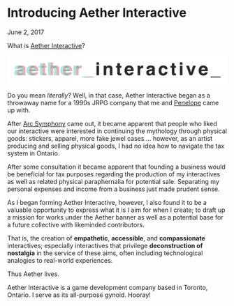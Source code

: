 <meta name="description" content="A life update about a new company." />
<meta name="twitter:description" content="A life update about a new company." />
<h1 class="h1-title">Introducing Aether Interactive</h1>
<time datetime="2017-06-0218:00:00+00:00" itemprop="datePublished">June 2, 2017</time>

What is [Aether Interactive](http://www.aether.in.net)?

<center><img src="/img/wordmark.png"/></center>

Do you mean *literally*? Well, in that case, Aether Interactive began as a throwaway name for a 1990s JRPG company that me and [Penelope](http://wonderbreath.neocities.org) came up with.

After [Arc Symphony](https://aetherinteractive.itch.io/arc-symphony) came out, it became apparent that people who liked our interactive were interested in continuing the mythology through physical goods: stickers, apparel, more fake jewel cases ... however, as an artist producing and selling physical goods, I had no idea how to navigate the tax system in Ontario.

After some consultation it became apparent that founding a business would be beneficial for tax purposes regarding the production of my interactives as well as related physical paraphernalia for potential sale. Separating my personal expenses and income from a business just made prudent sense.

As I began forming Aether Interactive, however, I also found it to be a valuable opportunity to express what it is I aim for when I create; to draft up a mission for works under the Aether banner as well as a potential base for a future collective with likeminded contributors.

That is, the creation of **empathetic**, **accessible**, and **compassionate** interactives; especially interactives that privilege **deconstruction of nostalgia** in the service of these aims, often including technological analogies to real-world experiences.

Thus Aether lives.

Aether Interactive is a game development company based in Toronto, Ontario. I serve as its all-purpose gynoid. Hooray!
